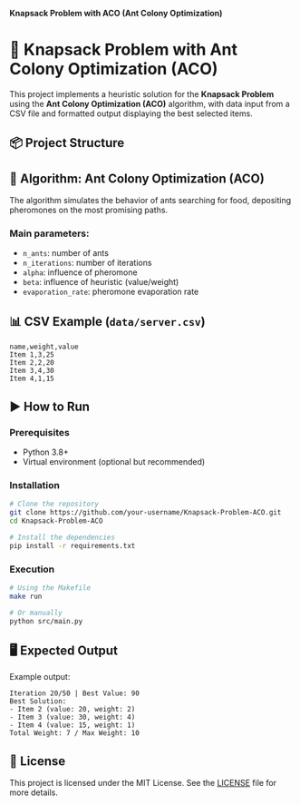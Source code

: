 **Knapsack Problem with ACO (Ant Colony Optimization)**

# 🐜 Knapsack Problem with Ant Colony Optimization (ACO)

This project implements a heuristic solution for the **Knapsack Problem** using the **Ant Colony Optimization (ACO)** algorithm, with data input from a CSV file and formatted output displaying the best selected items.

## 📦 Project Structure

## 🧠 Algorithm: Ant Colony Optimization (ACO)

The algorithm simulates the behavior of ants searching for food, depositing pheromones on the most promising paths.

### Main parameters:

- `n_ants`: number of ants
- `n_iterations`: number of iterations
- `alpha`: influence of pheromone
- `beta`: influence of heuristic (value/weight)
- `evaporation_rate`: pheromone evaporation rate

## 📊 CSV Example (`data/server.csv`)

```csv
name,weight,value
Item 1,3,25
Item 2,2,20
Item 3,4,30
Item 4,1,15
```

## ▶️ How to Run

### Prerequisites

- Python 3.8+
- Virtual environment (optional but recommended)

### Installation

```bash
# Clone the repository
git clone https://github.com/your-username/Knapsack-Problem-ACO.git
cd Knapsack-Problem-ACO

# Install the dependencies
pip install -r requirements.txt
```

### Execution

```bash
# Using the Makefile
make run

# Or manually
python src/main.py
```

## 🖥️ Expected Output

Example output:

```
Iteration 20/50 | Best Value: 90
Best Solution:
- Item 2 (value: 20, weight: 2)
- Item 3 (value: 30, weight: 4)
- Item 4 (value: 15, weight: 1)
Total Weight: 7 / Max Weight: 10
```

## 📄 License

This project is licensed under the MIT License. See the [LICENSE](LICENSE) file for more details.
